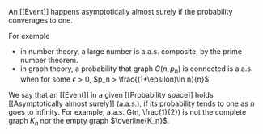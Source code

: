 An [[Event]] happens asymptotically almost surely if the probability converages to one.

For example
- in number theory, a large number is a.a.s. composite, by the prime number theorem.
- in graph theory, a probability that graph $G(n,p_n)$ is connected is a.a.s. when for some $\epsilon >0$, $p_n > \frac{(1+\epsilon)\ln n}{n}$.


We say that an [[Event]] in a given [[Probability space]] holds [[Asymptotically almost surely]] (a.a.s.), if its probability tends to one as $n$ goes to infinity. For example, a.a.s. G(n, \frac{1}{2}) is not the complete graph $K_n$ nor the empty graph $\overline{K_n}$.

